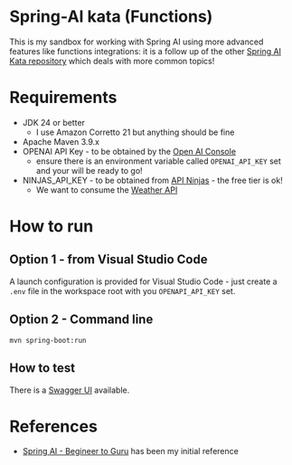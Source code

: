 # Spring-AI kata (Functions)

This is my sandbox for working with Spring AI using more advanced features like functions integrations: it is a follow up
of the other [Spring AI Kata repository](https://github.com/scalasm/springai-kata) which deals with more common topics!

# Requirements
- JDK 24 or better
  - I use Amazon Corretto 21 but anything should be fine
- Apache Maven 3.9.x 
- OPENAI API Key - to be obtained by the [Open AI Console](https://platform.openai.com/settings/organization/api-keys)
  - ensure there is an environment variable called `OPENAI_API_KEY` set and your will be ready to go!
- NINJAS_API_KEY - to be obtained from [API Ninjas](https://api-ninjas.com/) - the free tier is ok!
  - We want to consume the [Weather API](https://api-ninjas.com/api/weather)

# How to run

## Option 1 - from Visual Studio Code
A launch configuration is provided for Visual Studio Code - just create a `.env` file in the workspace root with you `OPENAPI_API_KEY` set.

## Option 2 - Command line
```
mvn spring-boot:run
```

## How to test

There is a [Swagger UI](http://localhost:8080/swagger-ui/index.html) available.

# References
* [Spring AI - Begineer to Guru](https://www.udemy.com/course/spring-ai-beginner-to-guru) has been my initial reference